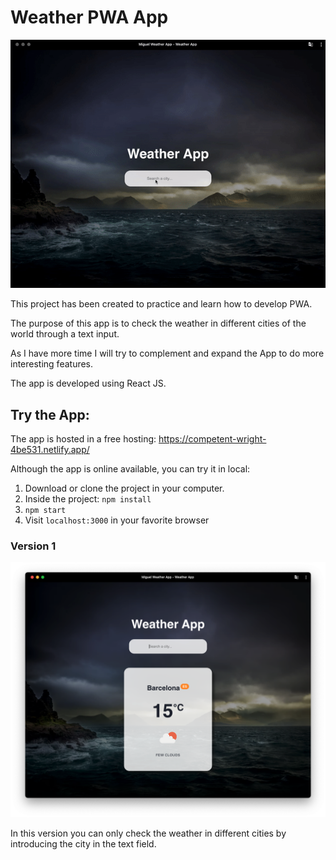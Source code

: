 # Weather PWA App

![alt text](./public/app.gif)

This project has been created to practice and learn how to develop PWA.

The purpose of this app is to check the weather in different cities of the world through a text input.

As I have more time I will try to complement and expand the App to do more interesting features.

The app is developed using React JS.

## Try the App:

The app is hosted in a free hosting: https://competent-wright-4be531.netlify.app/

Although the app is online available, you can try it in local:

1. Download or clone the project in your computer.
2. Inside the project: `npm install`
3. `npm start`
4. Visit `localhost:3000` in your favorite browser


### Version 1

![alt text](./public/v1.png)

In this version you can only check the weather in different cities by introducing the city in the text field.




